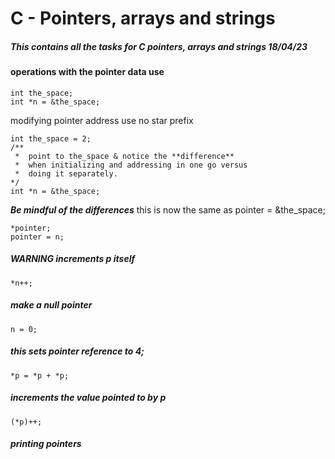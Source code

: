 # C - Pointers, arrays and strings

##### This contains all the tasks for C pointers, arrays and strings 18/04/23

#### operations with the pointer data use 
```
int the_space;
int *n = &the_space;
```
modifying pointer address use no star prefix

```
int the_space = 2;
/**
 *  point to the_space & notice the **difference** 
 *  when initializing and addressing in one go versus
 *  doing it separately.
*/
int *n = &the_space;
```
***Be mindful of the differences*** 
this is now the same as 
pointer = &the_space;

```
*pointer;
pointer = n;
```
##### ***WARNING*** increments p itself
```
*n++;
```

##### make a null pointer
```
n = 0;
```
##### this sets pointer reference to 4;
```
*p = *p + *p;
```
##### increments the value pointed to by p
```
(*p)++;
```
##### printing pointers
```

```
